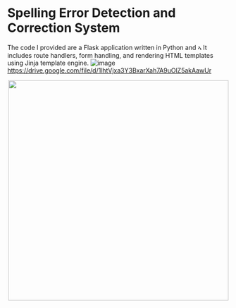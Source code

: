 # Spelling Error Detection and Correction System 
The code I provided are a Flask application written in Python and ኣ
It includes route handlers, form handling, and rendering HTML templates using Jinja template engine. 
![image](https://github.com/aronsinkie/NIDS/assets/74707268/a2d95da8-bfba-4b58-93be-4b1fc3297ce5)
https://drive.google.com/file/d/1lhtVjxa3Y3BxarXah7A9uOlZ5akAawUr
<p align="center">
  <img src="https://github.com/aronsinkie/NIDS/assets/74707268/3ebd9e6c-f5c5-481a-add2-8cf741b72aec" width="500">
</p>

